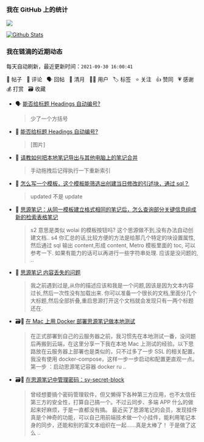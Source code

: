 ### 我在 GitHub 上的统计

<a title="Hits" target="_blank" href="https://github.com/Crowds21/Crowds21"><img src="https://hits.b3log.org/crowds21/crowds21.svg"></a>

[![Github Stats](https://github-readme-stats.vercel.app/api?username=crowds21&theme=tokyonight&show_icons=true)](https://github.com/crowds21)

<!--events start -->

### 我在链滴的近期动态

每天自动刷新，最近更新时间：`2021-09-30 16:00:41`

📝 帖子 &nbsp; 💬 评论 &nbsp; 🗣 回帖 &nbsp; 🌙 清月 &nbsp; 👨‍💻 用户 &nbsp; 🏷️ 标签 &nbsp; ⭐️ 关注 &nbsp; 👍 赞同 &nbsp; 💗 感谢 &nbsp; 💰 打赏 &nbsp; 🗃 收藏

* 🗣 [能否给标题 Headings 自动编号?](https://ld246.com/article/1630911326624/comment/1632988532149#comments)

  > 少了一个方括号
* 💬 [能否给标题 Headings 自动编号?](https://ld246.com/article/1630911326624/comment/1632988532149#comments)

  > [图片]
* 💬 [请教如何把本地笔记导出与其他电脑上的笔记合并](https://ld246.com/article/1632959321604/comment/1632961941899#comments)

  > 手动拖拽后记得执行一下重新索引
* 💬 [怎么写一个模板，这个模板能筛选出创建当日修改的引述块，通过 sql？](https://ld246.com/article/1632924050877/comment/1632926451252#comments)

  > updated 不是 update
* 💬 [思源笔记：从同一模板建立格式相同的笔记后，怎么查询部分关键信息组成新的检索表格笔记](https://ld246.com/article/1632886248912/comment/1632903243827#comments)

  > s2 意思是类似 wolai 的模板按钮吗? 这个思源做不到,没有办法自动创建文档.. s4 你汇总的话,比较方便的方法是给那几个特定的块设置属性,然后通过 sql 输出 content,形成 content, Metro 模板里面的 toc, 可以参考一下. 如果有能力的话可以再进行一些字符串处理. 应该是没问题的, ..
* 💬 [思源笔记 内容丢失的问题](https://ld246.com/article/1632678120337/comment/1632722523793#comments)

  > 我之前遇到过是,从你的描述应该和我是一个问题,因该是因为文本内容过长,然后一次性没有加载出来. 你可以准备一个很长的文档,里面分几个大标题,然后全部折叠,重启思源打开这个文档就会发现只有一两个标题还在.
* 🗃📝 [在 Mac 上用 Docker 部署思源笔记做本地测试](https://ld246.com/article/1632671517032)

  > 在正式部署到自己的云服务器之前，我习惯先在本地测试一番，没问题后再搬到云端，在这里分享一下我在本地 Mac 上测试的经验。以下思路放在云服务器上部署也是类似的，只不过多了一步 SSL 的相关配置。我没有使用 docker-compose，这样一步一步启动和配置更直观一点。 第一步 ：启动思源笔记容器 docker ru ..
* 🗃📝 [在思源笔记中管理密码：sy-secret-block](https://ld246.com/article/1632584716120)

  > 曾经想要搞个密码管理软件，但又懒得下各种第三方应用，也不太信任第三方的安全性，打算自己搞一个。不过云同步、多端 APP 什么的做起来好麻烦，于是一直都没有搞。 最近买了思源笔记的会员，发现挂件真是个神奇的功能，可以自己用前端技术做一个小挂件，能利用笔记本身的同步，还能和别的富文本组织在一起……真是太棒了！ 于是做了这么 ..


<!--events end -->
